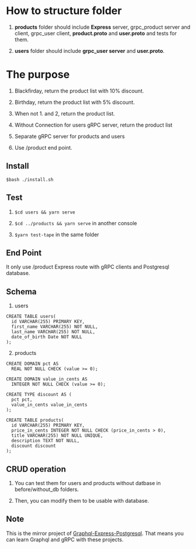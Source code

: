 # How to structure folder

1. **products** folder should include **Express** server, grpc_product server and client, grpc_user client, **product.proto** and **user.proto** and tests for them.

2. **users** folder should include **grpc_user server** and **user.proto**.

# The purpose

1. Blackfirday, return the product list with 10% discount.

2. Birthday, return the product list with 5% discount.

3. When not 1. and 2, return the product list.  

4. Without Connection for users gRPC server, return the product list

5. Separate gRPC server for products and users

6. Use /product end point.

## Install

```console
$bash ./install.sh
```

## Test 

1. `$cd users && yarn serve`

2. `$cd ../products && yarn serve` in another console

3. `$yarn test-tape` in the same folder

## End Point

It only use /product Express route with gRPC clients and Postgresql database.

## Schema

1. users

```
CREATE TABLE users(
  id VARCHAR(255) PRIMARY KEY,
  first_name VARCHAR(255) NOT NULL,
  last_name VARCHAR(255) NOT NULL,
  date_of_birth Date NOT NULL
);
```

2. products

```
CREATE DOMAIN pct AS 
  REAL NOT NULL CHECK (value >= 0);

CREATE DOMAIN value_in_cents AS 
  INTEGER NOT NULL CHECK (value >= 0);

CREATE TYPE discount AS (
  pct pct,
  value_in_cents value_in_cents
);

CREATE TABLE products(
  id VARCHAR(255) PRIMARY KEY,
  price_in_cents INTEGER NOT NULL CHECK (price_in_cents > 0),
  title VARCHAR(255) NOT NULL UNIQUE,
  description TEXT NOT NULL,
  discount discount
);
```

## CRUD operation

1. You can test them for users and products without datbase in before/without_db folders.

2. Then, you can modify them to be usable with database.

## Note

This is the mirror project of [Graphql-Express-Postgresql](https://github.com/steadylearner/Graphql-Express-Postgresql). That means you can learn Graphql and gRPC with these projects.
